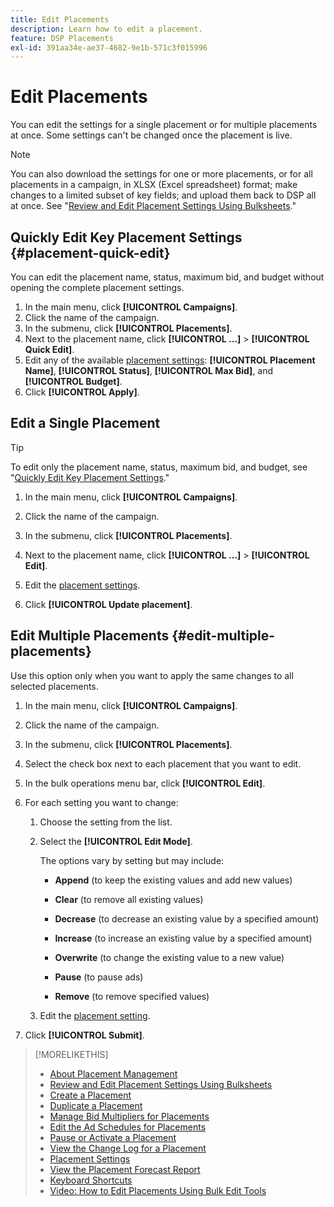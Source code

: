 ```yaml
---
title: Edit Placements
description: Learn how to edit a placement.
feature: DSP Placements
exl-id: 391aa34e-ae37-4682-9e1b-571c3f015996
---
```

# Edit Placements

You can edit the settings for a single placement or for multiple placements at once. Some settings can't be changed once the placement is live. 

<!-- Some placements don't have these options. Clarify which placement types aren't eligible -- is it PG placements, or all placements using private inventory? And anything else? -->

>[!NOTE]
>
>You can also download the settings for one or more placements, or for all placements in a campaign, in XLSX (Excel spreadsheet) format; make changes to a limited subset of key fields; and upload them back to DSP all at once. See "[Review and Edit Placement Settings Using Bulksheets](placement-qa.md)."

## Quickly Edit Key Placement Settings {#placement-quick-edit}

You can edit the placement name, status, maximum bid, and budget without opening the complete placement settings.

1. In the main menu, click **[!UICONTROL Campaigns]**.
1. Click the name of the campaign.
1. In the submenu, click **[!UICONTROL Placements]**.
1. Next to the placement name, click  **[!UICONTROL ...]** > **[!UICONTROL Quick Edit]**.
1. Edit any of the available [placement settings](placement-settings.md):  **[!UICONTROL Placement Name]**, **[!UICONTROL Status]**, **[!UICONTROL Max Bid]**, and **[!UICONTROL Budget]**.
1. Click **[!UICONTROL Apply]**.

## Edit a Single Placement

>[!TIP]
>
> To edit only the placement name, status, maximum bid, and budget, see "[Quickly Edit Key Placement Settings](#placement-quick-edit)."

1. In the main menu, click **[!UICONTROL Campaigns]**.

1. Click the name of the campaign.

1. In the submenu, click **[!UICONTROL Placements]**.

1. Next to the placement name, click  **[!UICONTROL ...]** > **[!UICONTROL Edit]**.

1. Edit the [placement settings](placement-settings.md).

1. Click **[!UICONTROL Update placement]**.

## Edit Multiple Placements {#edit-multiple-placements}

Use this option only when you want to apply the same changes to all selected placements.

1. In the main menu, click **[!UICONTROL Campaigns]**.

1. Click the name of the campaign.

1. In the submenu, click **[!UICONTROL Placements]**.

1. Select the check box next to each placement that you want to edit.

1. In the bulk operations menu bar, click **[!UICONTROL Edit]**.

1. For each setting you want to change:

   1. Choose the setting from the list.

   1. Select the **[!UICONTROL Edit Mode]**.

      The options vary by setting but may include:

      * **Append** (to keep the existing values and add new values)

      * **Clear** (to remove all existing values)

      * **Decrease** (to decrease an existing value by a specified amount)

      * **Increase** (to increase an existing value by a specified amount)

      * **Overwrite** (to change the existing value to a new value)

      * **Pause** (to pause ads)

      * **Remove** (to remove specified values)

   1. Edit the [placement setting](placement-settings.md).

1. Click **[!UICONTROL Submit]**.

>[!MORELIKETHIS]
>
>* [About Placement Management](placement-about.md)
>* [Review and Edit Placement Settings Using Bulksheets](placement-qa.md)
>* [Create a Placement](placement-create.md)
>* [Duplicate a Placement](placement-duplicate.md)
>* [Manage Bid Multipliers for Placements](placement-manage-bid-multipliers.md)
>* [Edit the Ad Schedules for Placements](placement-edit-ad-schedule.md)
>* [Pause or Activate a Placement](placement-pause-activate.md)
>* [View the Change Log for a Placement](placement-change-log.md)
>* [Placement Settings](placement-settings.md)
>* [View the Placement Forecast Report](/help/dsp/campaign-management/reports/placement-forecast.md)
>* [Keyboard Shortcuts](/help/dsp/campaign-management/reports/keyboard-shortcuts.md)
>* [Video: How to Edit Placements Using Bulk Edit Tools](https://experienceleague.adobe.com/docs/advertising-learn/tutorials/dsp/bulk-edit-placement-tools.html)
